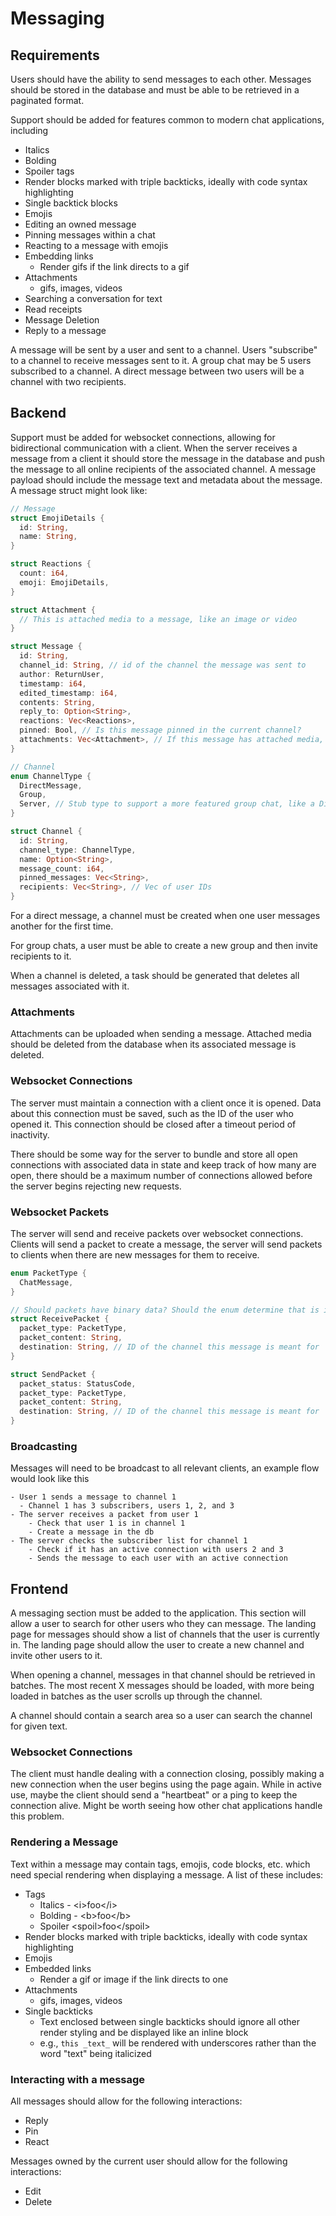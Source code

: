 # Messaging

## Requirements
Users should have the ability to send messages to each other. Messages should be stored in the database and must be
able to be retrieved in a paginated format.

Support should be added for features common to modern chat applications, including
- Italics
- Bolding
- Spoiler tags
- Render blocks marked with triple backticks, ideally with code syntax highlighting
- Single backtick blocks
- Emojis
- Editing an owned message
- Pinning messages within a chat
- Reacting to a message with emojis
- Embedding links
  - Render gifs if the link directs to a gif
- Attachments
  - gifs, images, videos
- Searching a conversation for text
- Read receipts
- Message Deletion
- Reply to a message

A message will be sent by a user and sent to a channel. Users "subscribe" to a channel to receive messages sent to it.
A group chat may be 5 users subscribed to a channel. A direct message between two users will be a channel with two
recipients.

## Backend
Support must be added for websocket connections, allowing for bidirectional communication with a client. When the server
receives a message from a client it should store the message in the database and push the message to all online recipients
of the associated channel. A message payload should include the message text and metadata about the message. A message
struct might look like:

```rust
// Message
struct EmojiDetails {
  id: String,
  name: String,
}

struct Reactions {
  count: i64,
  emoji: EmojiDetails,
}

struct Attachment {
  // This is attached media to a message, like an image or video
}

struct Message {
  id: String,
  channel_id: String, // id of the channel the message was sent to
  author: ReturnUser,
  timestamp: i64,
  edited_timestamp: i64,
  contents: String,
  reply_to: Option<String>,
  reactions: Vec<Reactions>,
  pinned: Bool, // Is this message pinned in the current channel?
  attachments: Vec<Attachment>, // If this message has attached media, like an image or video
}

// Channel
enum ChannelType {
  DirectMessage,
  Group,
  Server, // Stub type to support a more featured group chat, like a Discord server
}

struct Channel {
  id: String,
  channel_type: ChannelType,
  name: Option<String>,
  message_count: i64,
  pinned_messages: Vec<String>,
  recipients: Vec<String>, // Vec of user IDs
}
```

For a direct message, a channel must be created when one user messages another for the first time.

For group chats, a user must be able to create a new group and then invite recipients to it.

When a channel is deleted, a task should be generated that deletes all messages associated with it.

### Attachments
Attachments can be uploaded when sending a message. Attached media should be deleted from the database when its
associated message is deleted.

### Websocket Connections
The server must maintain a connection with a client once it is opened. Data about this connection must be saved, such
as the ID of the user who opened it. This connection should be closed after a timeout period of inactivity.

There should be some way for the server to bundle and store all open connections with associated data in state and
keep track of how many are open, there should be a maximum number of connections allowed before the server begins
rejecting new requests.

### Websocket Packets
The server will send and receive packets over websocket connections. Clients will send a packet to create a message, the
server will send packets to clients when there are new messages for them to receive.

```rust
enum PacketType {
  ChatMessage,
}

// Should packets have binary data? Should the enum determine that is in its content?
struct ReceivePacket {
  packet_type: PacketType,
  packet_content: String,
  destination: String, // ID of the channel this message is meant for
}

struct SendPacket {
  packet_status: StatusCode,
  packet_type: PacketType,
  packet_content: String,
  destination: String, // ID of the channel this message is meant for
}
```

### Broadcasting
Messages will need to be broadcast to all relevant clients, an example flow would look like this
```text
- User 1 sends a message to channel 1
  - Channel 1 has 3 subscribers, users 1, 2, and 3
- The server receives a packet from user 1
    - Check that user 1 is in channel 1
    - Create a message in the db
- The server checks the subscriber list for channel 1
    - Check if it has an active connection with users 2 and 3
    - Sends the message to each user with an active connection
```

## Frontend
A messaging section must be added to the application. This section will allow a user to search for other users who they
can message. The landing page for messages should show a list of channels that the user is currently in. The landing
page should allow the user to create a new channel and invite other users to it.

When opening a channel, messages in that channel should be retrieved in batches. The most recent X messages should be loaded,
with more being loaded in batches as the user scrolls up through the channel.

A channel should contain a search area so a user can search the channel for given text.

### Websocket Connections
The client must handle dealing with a connection closing, possibly making a new connection when the user begins using the
page again. While in active use, maybe the client should send a "heartbeat" or a ping to keep the connection alive.
Might be worth seeing how other chat applications handle this problem.

### Rendering a Message
Text within a message may contain tags, emojis, code blocks, etc. which need special rendering when displaying a message.
A list of these includes:
- Tags
  - Italics - \<i>foo\</i>
  - Bolding - \<b>foo\</b>
  - Spoiler \<spoil>foo\</spoil>
- Render blocks marked with triple backticks, ideally with code syntax highlighting
- Emojis
- Embedded links
  - Render a gif or image if the link directs to one
- Attachments
  - gifs, images, videos
- Single backticks
  - Text enclosed between single backticks should ignore all other render styling and be displayed like an inline block
  - e.g., `this _text_` will be rendered with underscores rather than the word "text" being italicized

### Interacting with a message
All messages should allow for the following interactions:
- Reply
- Pin
- React

Messages owned by the current user should allow for the following interactions:
- Edit
- Delete
